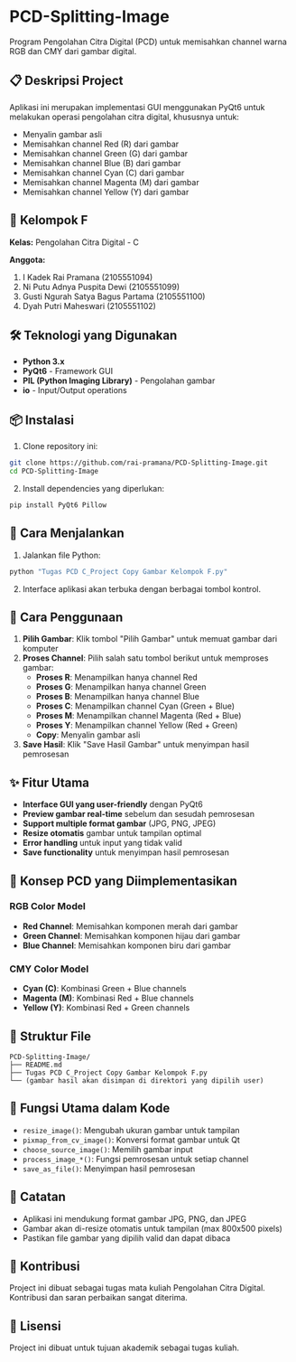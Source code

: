 # PCD-Splitting-Image

Program Pengolahan Citra Digital (PCD) untuk memisahkan channel warna RGB dan CMY dari gambar digital.

## 📋 Deskripsi Project

Aplikasi ini merupakan implementasi GUI menggunakan PyQt6 untuk melakukan operasi pengolahan citra digital, khususnya untuk:

-   Menyalin gambar asli
-   Memisahkan channel Red (R) dari gambar
-   Memisahkan channel Green (G) dari gambar
-   Memisahkan channel Blue (B) dari gambar
-   Memisahkan channel Cyan (C) dari gambar
-   Memisahkan channel Magenta (M) dari gambar
-   Memisahkan channel Yellow (Y) dari gambar

## 👥 Kelompok F

**Kelas:** Pengolahan Citra Digital - C

**Anggota:**

1. I Kadek Rai Pramana (2105551094)
2. Ni Putu Adnya Puspita Dewi (2105551099)
3. Gusti Ngurah Satya Bagus Partama (2105551100)
4. Dyah Putri Maheswari (2105551102)

## 🛠️ Teknologi yang Digunakan

-   **Python 3.x**
-   **PyQt6** - Framework GUI
-   **PIL (Python Imaging Library)** - Pengolahan gambar
-   **io** - Input/Output operations

## 📦 Instalasi

1. Clone repository ini:

```bash
git clone https://github.com/rai-pramana/PCD-Splitting-Image.git
cd PCD-Splitting-Image
```

2. Install dependencies yang diperlukan:

```bash
pip install PyQt6 Pillow
```

## 🚀 Cara Menjalankan

1. Jalankan file Python:

```bash
python "Tugas PCD C_Project Copy Gambar Kelompok F.py"
```

2. Interface aplikasi akan terbuka dengan berbagai tombol kontrol.

## 📖 Cara Penggunaan

1. **Pilih Gambar**: Klik tombol "Pilih Gambar" untuk memuat gambar dari komputer
2. **Proses Channel**: Pilih salah satu tombol berikut untuk memproses gambar:
    - **Proses R**: Menampilkan hanya channel Red
    - **Proses G**: Menampilkan hanya channel Green
    - **Proses B**: Menampilkan hanya channel Blue
    - **Proses C**: Menampilkan channel Cyan (Green + Blue)
    - **Proses M**: Menampilkan channel Magenta (Red + Blue)
    - **Proses Y**: Menampilkan channel Yellow (Red + Green)
    - **Copy**: Menyalin gambar asli
3. **Save Hasil**: Klik "Save Hasil Gambar" untuk menyimpan hasil pemrosesan

## ✨ Fitur Utama

-   **Interface GUI yang user-friendly** dengan PyQt6
-   **Preview gambar real-time** sebelum dan sesudah pemrosesan
-   **Support multiple format gambar** (JPG, PNG, JPEG)
-   **Resize otomatis** gambar untuk tampilan optimal
-   **Error handling** untuk input yang tidak valid
-   **Save functionality** untuk menyimpan hasil pemrosesan

## 🎯 Konsep PCD yang Diimplementasikan

### RGB Color Model

-   **Red Channel**: Memisahkan komponen merah dari gambar
-   **Green Channel**: Memisahkan komponen hijau dari gambar
-   **Blue Channel**: Memisahkan komponen biru dari gambar

### CMY Color Model

-   **Cyan (C)**: Kombinasi Green + Blue channels
-   **Magenta (M)**: Kombinasi Red + Blue channels
-   **Yellow (Y)**: Kombinasi Red + Green channels

## 📁 Struktur File

```
PCD-Splitting-Image/
├── README.md
├── Tugas PCD C_Project Copy Gambar Kelompok F.py
└── (gambar hasil akan disimpan di direktori yang dipilih user)
```

## 🔧 Fungsi Utama dalam Kode

-   `resize_image()`: Mengubah ukuran gambar untuk tampilan
-   `pixmap_from_cv_image()`: Konversi format gambar untuk Qt
-   `choose_source_image()`: Memilih gambar input
-   `process_image_*()`: Fungsi pemrosesan untuk setiap channel
-   `save_as_file()`: Menyimpan hasil pemrosesan

## 📝 Catatan

-   Aplikasi ini mendukung format gambar JPG, PNG, dan JPEG
-   Gambar akan di-resize otomatis untuk tampilan (max 800x500 pixels)
-   Pastikan file gambar yang dipilih valid dan dapat dibaca

## 🤝 Kontribusi

Project ini dibuat sebagai tugas mata kuliah Pengolahan Citra Digital. Kontribusi dan saran perbaikan sangat diterima.

## 📄 Lisensi

Project ini dibuat untuk tujuan akademik sebagai tugas kuliah.
